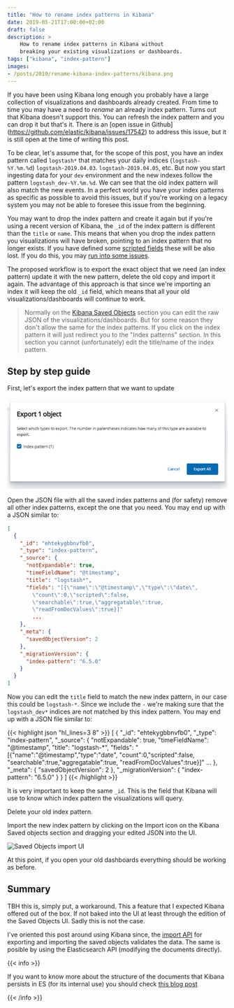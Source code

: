 ```yaml
---
title: "How to rename index patterns in Kibana"
date: 2019-05-21T17:00:00+02:00
draft: false
description: >
    How to rename index patterns in Kibana without
    breaking your existing visualizations or dashboards.
tags: ["kibana", "index-pattern"]
images:
- /posts/2019/rename-kibana-index-patterns/kibana.png
---
```


If you have been using Kibana long enough you probably have a large collection
of visualizations and dashboards already created. From time to time you may have
a need to *rename* an already index pattern. Turns out that Kibana doesn't
support this. You can refresh the index pattern and you can drop it but that's
it. There is an [open issue in Github]
(https://github.com/elastic/kibana/issues/17542) to address this issue, but it
is still open at the time of writing this post.

To be clear, let's assume that, for the scope of this post, you have an index
pattern called `logstash*` that matches your daily indices (`logstash-%Y.%m.%d`)
`logstash-2019.04.03`. `logstash-2019.04.05`, etc. But now you start ingesting
data for your `dev` environment and the new indexes follow the pattern
`logstash_dev-%Y.%m.%d`. We can see that the old index pattern will also match
the new events. In a perfect world you have your index patterns as specific as
possible to avoid this issues, but if you're working on a legacy system you may
not be able to foresee this issue from the beginning.

You may want to drop the index pattern and create it again but if you're using a
recent version of Kibana, the `_id` of the index pattern is different than the
`title` or `name`. This means that when you drop the index pattern you
visualizations will have broken, pointing to an index pattern that no longer
exists. If you have defined some [scripted
fields](https://www.elastic.co/guide/en/kibana/current/scripted-fields.html)
these will be also lost. If you do this, you may [run into some
issues](https://github.com/elastic/beats/issues/10117).

The proposed workflow is to export the exact object that we need (an index
pattern) update it with the new pattern, delete the old copy and import it
again. The advantage of this approach is that since we're importing an index it
will keep the old `_id` field, which means that all your old
visualizations/dashboards will continue to work.

> Normally on the [Kibana Saved
> Objects](https://www.elastic.co/guide/en/kibana/current/managing-saved-objects.html)
> section you can edit the raw JSON of the visualizations/dashboards. But for
> some reason they don't allow the same for the index patterns. If you click on
> the index pattern it will just redirect you to the "Index patterns" section.
> In this section you cannot (unfortunately) edit the title/name of the index
> pattern.

## Step by step guide

First, let's export the index pattern that we want to update

![Index pattern export](/posts/2019/rename-kibana-index-patterns/export-ui.png)

Open the JSON file with all the saved index patterns and (for safety) remove all
other index patterns, except the one that you need. You may end up with a JSON
similar to:

```json
[
  {
    "_id": "ehtekygbbnvfb0",
    "_type": "index-pattern",
    "_source": {
      "notExpandable": true,
      "timeFieldName": "@timestamp",
      "title": "logstash*",
      "fields": "[{\"name\":\"@timestamp\",\"type\":\"date\",
        \"count\":0,\"scripted\":false,
        \"searchable\":true,\"aggregatable\":true,
        \"readFromDocValues\":true}]"
        ...
    },
    "_meta": {
      "savedObjectVersion": 2
    },
    "_migrationVersion": {
      "index-pattern": "6.5.0"
    }
  }
]
```

Now you can edit the `title` field to match the new index pattern, in our case
this could be `logstash-*`. Since we include the `-` we're making sure that the
`logstash_dev*` indices are not matched by this index pattern. You may end up
with a JSON file similar to:

{{< highlight json "hl_lines=3 8" >}}
[
  {
    "_id": "ehtekygbbnvfb0",
    "_type": "index-pattern",
    "_source": {
      "notExpandable": true,
      "timeFieldName": "@timestamp",
      "title": "logstash-*",
      "fields": "[{\"name\":\"@timestamp\",\"type\":\"date\",
        \"count\":0,\"scripted\":false,
        \"searchable\":true,\"aggregatable\":true,
        \"readFromDocValues\":true}]"
        ...
    },
    "_meta": {
      "savedObjectVersion": 2
    },
    "_migrationVersion": {
      "index-pattern": "6.5.0"
    }
  }
]
{{< /highlight >}}

It is very important to keep the same `_id`. This is the field that Kibana will
use to know which index pattern the visualizations will query.

Delete your old index pattern.

Import the new index pattern by clicking on the Import icon on the Kibana Saved
objects section and dragging your edited JSON into the UI.

![Saved Objects import
UI](/posts/2019/rename-kibana-index-patterns/import-ui.png)

At this point, if you open your old dashboards everything should be working as
before.

## Summary

TBH this is, simply put, a workaround. This a feature that I expected Kibana
offered out of the box. If not baked into the UI at least through the edition of
the Saved Objects UI. Sadly this is not the case.

I've oriented this post around using Kibana since, the [import
API](https://www.elastic.co/guide/en/kibana/current/dashboard-import-api-import.html)
for exporting and importing the saved objects validates the data. The same is
posible by using the Elasticsearch API (modifying the documents directly).

{{< info >}}

If you want to know more about the structure of the documents that Kibana
persists in ES (for its internal use) you should check [this blog
post](https://www.elastic.co/blog/kibana-under-the-hood-object-persistence)

{{< /info >}}